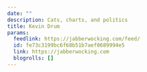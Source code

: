 ```yaml
---
date: ""
description: Cats, charts, and politics
title: Kevin Drum
params:
  feedlink: https://jabberwocking.com/feed/
  id: fe73c3199bc6f68b51b7aef0689994e5
  link: https://jabberwocking.com
  blogrolls: []
---
```

